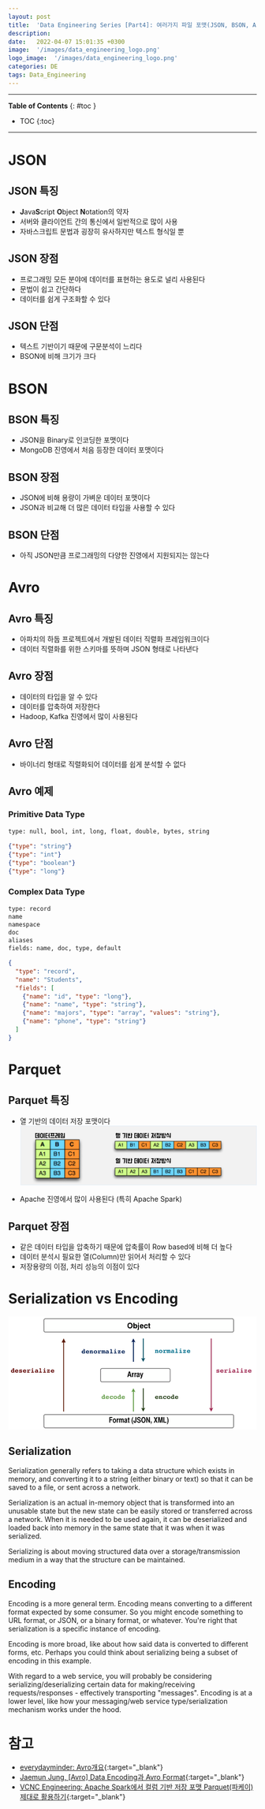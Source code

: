 ```yaml
---
layout: post
title:  'Data Engineering Series [Part4]: 여러가지 파일 포맷(JSON, BSON, Arrow, Avro, Parquet, ORC)'
description: 
date:   2022-04-07 15:01:35 +0300
image:  '/images/data_engineering_logo.png'
logo_image:  '/images/data_engineering_logo.png'
categories: DE
tags: Data_Engineering
---
```

---

**Table of Contents**
{: #toc }
*  TOC
{:toc}

---

# JSON

## JSON 특징
- **J**ava**S**cript **O**bject **N**otation의 약자
- 서버와 클라이언트 간의 통신에서 일반적으로 많이 사용
- 자바스크립트 문법과 굉장히 유사하지만 텍스트 형식일 뿐


## JSON 장점
- 프로그래밍 모든 분야에 데이터를 표현하는 용도로 널리 사용된다
- 문법이 쉽고 간단하다
- 데이터를 쉽게 구조화할 수 있다


## JSON 단점
- 텍스트 기반이기 때문에 구문분석이 느리다
- BSON에 비해 크기가 크다


# BSON

## BSON 특징
- JSON을 Binary로 인코딩한 포맷이다
- MongoDB 진영에서 처음 등장한 데이터 포맷이다

## BSON 장점
- JSON에 비해 용량이 가벼운 데이터 포맷이다
- JSON과 비교해 더 많은 데이터 타입을 사용할 수 있다

## BSON 단점
- 아직 JSON만큼 프로그래밍의 다양한 진영에서 지원되지는 않는다

# Avro

## Avro 특징
- 아파치의 하둡 프로젝트에서 개발된 데이터 직렬화 프레임워크이다
- 데이터 직렬화를 위한 스키마를 뜻하며 JSON 형태로 나타낸다

## Avro 장점
- 데이터의 타입을 알 수 있다
- 데이터를 압축하여 저장한다
- Hadoop, Kafka 진영에서 많이 사용된다

## Avro 단점
- 바이너리 형태로 직렬화되어 데이터를 쉽게 분석할 수 없다

## Avro 예제

### Primitive Data Type

```
type: null, bool, int, long, float, double, bytes, string
```

```json
{"type": "string"}
{"type": "int"}
{"type": "boolean"}
{"type": "long"}
```
### Complex Data Type
```
type: record
name
namespace
doc
aliases
fields: name, doc, type, default
```

```json
{
  "type": "record",
  "name": "Students",
  "fields": [
    {"name": "id", "type": "long"},
    {"name": "name", "type": "string"},
    {"name": "majors", "type": "array", "values": "string"},
    {"name": "phone", "type": "string"}
  ]
}
```

# Parquet

## Parquet 특징
- 열 기반의 데이터 저장 포맷이다
  ![](/images/parquet_1.png)

- Apache 진영에서 많이 사용된다 (특히 Apache Spark)

## Parquet 장점
- 같은 데이터 타입을 압축하기 때문에 압축률이 Row based에 비해 더 높다
- 데이터 분석시 필요한 열(Column)만 읽어서 처리할 수 있다  
- 저장용량의 이점, 처리 성능의 이점이 있다


# Serialization vs Encoding

![](/images/serial_encode.png)

## Serialization
Serialization generally refers to taking a data structure which exists in memory, and converting it to a string (either binary or text) so that it can be saved to a file, or sent across a network.  

Serialization is an actual in-memory object that is transformed into an unusable state but the new state can be easily stored or transferred across a network. When it is needed to be used again, it can be deserialized and loaded back into memory in the same state that it was when it was serialized.  

Serializing is about moving structured data over a storage/transmission medium in a way that the structure can be maintained.

## Encoding

Encoding is a more general term. Encoding means converting to a different format expected by some consumer. So you might encode something to URL format, or JSON, or a binary format, or whatever. You're right that serialization is a specific instance of encoding.  

Encoding is more broad, like about how said data is converted to different forms, etc. Perhaps you could think about serializing being a subset of encoding in this example.  

With regard to a web service, you will probably be considering serializing/deserializing certain data for making/receiving requests/responses - effectively transporting "messages". Encoding is at a lower level, like how your messaging/web service type/serialization mechanism works under the hood.  


# 참고

- [everydayminder: Avro개요](https://luran.me/352){:target="_blank"}
- [Jaemun Jung, [Avro] Data Encoding과 Avro Format](https://jaemunbro.medium.com/avro-encoding-type%EA%B3%BC-avro-format%EC%97%90-%EB%8C%80%ED%95%B4-%EC%95%8C%EC%95%84%EB%B3%B4%EC%9E%90-1920fe7015ca){:target="_blank"}
- [VCNC Engineering: Apache Spark에서 컬럼 기반 저장 포맷 Parquet(파케이) 제대로 활용하기](https://engineering.vcnc.co.kr/2018/05/parquet-and-spark/){:target="_blank"}